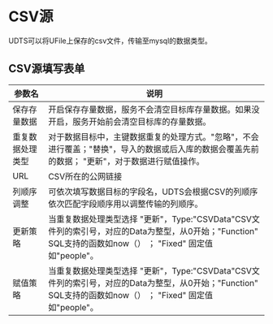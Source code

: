 

# CSV源 

UDTS可以将UFile上保存的csv文件，传输至mysql的数据类型。

## CSV源填写表单

| 参数名           | 说明                                                         |
| ---------------- | ------------------------------------------------------------ |
| 保存存量数据     | 开启保存存量数据，服务不会清空目标库存量数据。如果没开启，服务开始前会清空目标库的存量数据。 |
| 重复数据处理类型 | 对于数据目标中，主键数据重复的处理方式。"忽略"，不会进行覆盖；"替换"，导入的数据或后入库的数据会覆盖先前的数据； "更新"，对于数据进行赋值操作。 |
| URL              | CSV所在的公网链接                                            |
| 列顺序调整       | 可依次填写数据目标的字段名，UDTS会根据CSV的列顺序依次匹配字段顺序用以调整传输的列顺序。 |
| 更新策略         | 当重复数据处理类型选择 "更新"，Type:"CSVData"CSV文件列的索引号，对应的Data为整型，从0开始；"Function" SQL支持的函数如now（） ； "Fixed" 固定值如"people"。 |
| 赋值策略         | 当重复数据处理类型选择 "更新"，Type:"CSVData"CSV文件列的索引号，对应的Data为整型，从0开始；"Function" SQL支持的函数如now（） ； "Fixed" 固定值如"people"。 |

